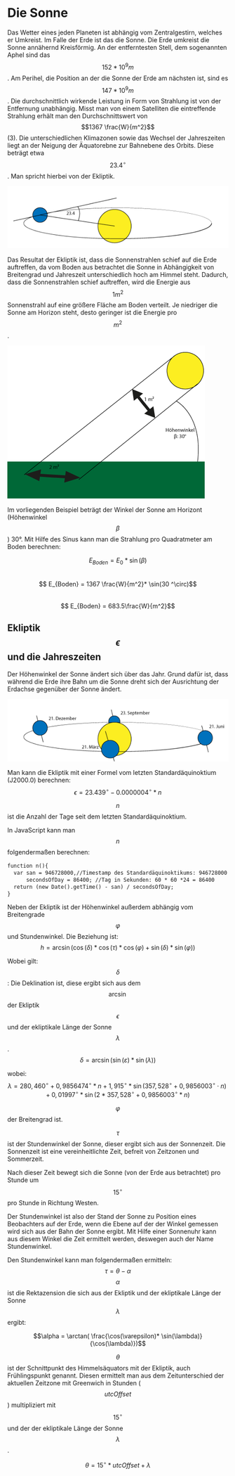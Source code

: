 # Die Sonne

Das Wetter eines jeden Planeten ist abhängig vom Zentralgestirn, welches er Umkreist. Im Falle der Erde ist das die Sonne. Die Erde umkreist die Sonne annähernd Kreisförmig. An der entferntesten Stell, dem sogenannten Aphel sind das $$152 * 10^9 m$$. Am Perihel, die Position an der die Sonne der Erde am nächsten ist, sind es $$147 * 10^9 m$$.
Die durchschnittlich wirkende Leistung in Form von Strahlung ist von der Entfernung unabhängig. Misst man von einem Satelliten die eintreffende Strahlung erhält man den Durchschnittswert von $$1367 \frac{W}{m^2}$$ (3). 
Die unterschiedlichen Klimazonen sowie das Wechsel der Jahreszeiten liegt an der Neigung der Äquatorebne zur Bahnebene des Orbits. Diese beträgt etwa $$23.4 ^\circ$$. Man spricht hierbei von der Ekliptik.

![Ekiptik: Der Winkel zwischen Äquator und Orbitalebene](Ekliptik.png)

Das Resultat der Ekliptik ist, dass die Sonnenstrahlen schief auf die Erde auftreffen, da vom Boden aus betrachtet die Sonne in Abhängigkeit von Breitengrad und Jahreszeit unterschiedlich hoch am Himmel steht.
Dadurch, dass die Sonnenstrahlen schief auftreffen, wird die Energie aus $$1m^2$$ Sonnenstrahl auf eine größere Fläche am Boden verteilt. Je niedriger die Sonne am Horizon steht, desto geringer ist die Energie pro $$m^2$$.

![Der Höhenwinkel Beta der Sonne beträgt in diesem Beispiel 30 Grad.](Fläche.png)

Im vorliegenden Beispiel beträgt der Winkel der Sonne am Horizont (Höhenwinkel $$\beta$$) 30°.
Mit Hilfe des Sinus kann man die Strahlung pro Quadratmeter am Boden berechnen:

$$ E_{Boden} = E_0 * \sin(\beta)$$<br/>
$$ E_{Boden} = 1367 \frac{W}{m^2}* \sin(30 ^\circ)$$<br/>
$$ E_{Boden} = 683.5\frac{W}{m^2}$$

## Ekliptik $$\epsilon$$ und die Jahreszeiten

Der Höhenwinkel der Sonne ändert sich über das Jahr. Grund dafür ist, dass während die Erde ihre Bahn um die Sonne dreht sich der Ausrichtung der Erdachse gegenüber der Sonne ändert.

![Die Ausrichtung der Erdachse zur Sonne ändert sich mit jeder Jahreszeit um 45 Grad](Jahreszeit.png)

Man kann die Ekliptik mit einer Formel vom letzten Standardäquinoktium (J2000.0) berechnen: 
$$\epsilon = 23.439^\circ - 0.0000004^\circ * n$$

$$n$$ ist die Anzahl der Tage seit dem letzten Standardäquinoktium.

In JavaScript kann man $$n$$ folgendermaßen berechnen:

    function n(){
      var san = 946728000,//Timestamp des Standardäquinoktikums: 946728000
          secondsOfDay = 86400; //Tag in Sekunden: 60 * 60 *24 = 86400
      return (new Date().getTime() - san) / secondsOfDay;
    }

Neben der Ekliptik ist der Höhenwinkel außerdem abhängig vom Breitengrade $$\varphi $$ und Stundenwinkel. 
Die Beziehung ist:
$$h = \arcsin(\cos(\delta) * \cos(\tau) * \cos(\varphi) + \sin(\delta) * \sin(\varphi)) $$

Wobei gilt:<br/>
$$\delta $$: Die Deklination ist, diese ergibt sich aus dem $$\arcsin$$ der Ekliptik $$\epsilon$$ und der ekliptikale Länge der Sonne $$\lambda$$.<br/>
$$\delta  = \arcsin(\sin(\varepsilon) * \sin(\lambda)) $$

wobei:<br/>
$$\lambda = 280,460^\circ + 0,9856474^\circ * n + 1,915^\circ * \sin(357,528^\circ + 0,9856003^\circ \cdot n) + 0,01997^\circ * \sin(2 * 357,528^\circ + 0,9856003^\circ * n)$$

$$\varphi$$ der Breitengrad ist.

$$\tau$$ ist der Stundenwinkel der Sonne, dieser ergibt sich aus der Sonnenzeit. Die Sonnenzeit ist eine vereinheitlichte Zeit, befreit von Zeitzonen und Sommerzeit. 

Nach dieser Zeit bewegt sich die Sonne (von der Erde aus betrachtet) pro Stunde um $$15 ^\circ$$ pro Stunde in Richtung Westen.

Der Stundenwinkel ist also der Stand der Sonne zu Position eines Beobachters auf der Erde, wenn die Ebene auf der der Winkel gemessen wird sich aus der Bahn der Sonne ergibt. Mit Hilfe einer Sonnenuhr kann aus diesem Winkel die Zeit ermittelt werden, deswegen auch der Name Stundenwinkel.

Den Stundenwinkel kann man folgendermaßen ermitteln:
$$\tau = \theta - \alpha$$
$$\alpha$$ ist die Rektazension die sich aus der Ekliptik und der ekliptikale Länge der Sonne $$\lambda$$ ergibt:

$$\alpha = \arctan( \frac{\cos(\varepsilon)* \sin(\lambda)}{\cos(\lambda)})$$

$$\theta$$ ist der Schnittpunkt des Himmelsäquators mit der Ekliptik, auch Frühlingspunkt genannt. Diesen ermittelt man aus dem Zeitunterschied der aktuellen Zeitzone mit Greenwich 
in Stunden ($$utcOffset$$) multipliziert mit $$15 ^\circ$$ und der der ekliptikale Länge der Sonne $$\lambda$$.

$$\theta = 15^\circ * utcOffset + \lambda$$




